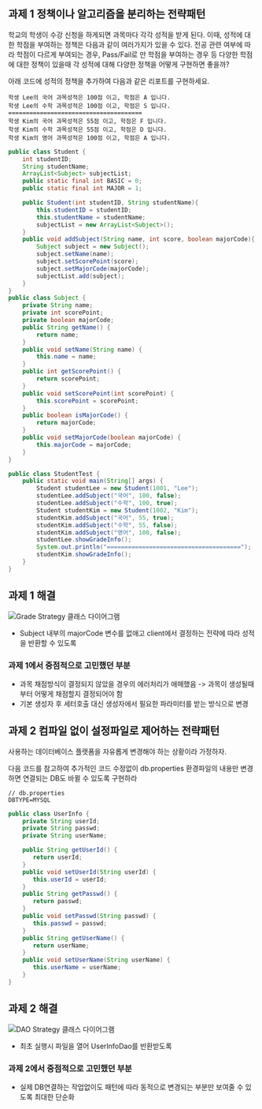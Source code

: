 ## 과제 1 정책이나 알고리즘을 분리하는 전략패턴

학교의 학생이 수강 신청을 하게되면 과목마다 각각 성적을 받게 된다.
이때, 성적에 대한 학점을 부여하는 정책은 다음과 같이 여러가지가 있을 수 있다.
전공 관련 여부에 따라 학점이 다르게 부여되는 경우, Pass/Fail로 만 학점을 부여하는 경우 등 다양한 학점에 대한 정책이 있을때 각 성적에 대해 다양한 정책을 어떻게 구현하면 좋을까?

아래 코드에 성적의 정책을 추가하여 다음과 같은 리포트를 구현하세요.

```
학생 Lee의 국어 과목성적은 100점 이고, 학점은 A 입니다.
학생 Lee의 수학 과목성적은 100점 이고, 학점은 S 입니다.
======================================
학생 Kim의 국어 과목성적은 55점 이고, 학점은 F 입니다.
학생 Kim의 수학 과목성적은 55점 이고, 학점은 D 입니다.
학생 Kim의 영어 과목성적은 100점 이고, 학점은 A 입니다.
```

```java
public class Student {
    int studentID;
    String studentName;
    ArrayList<Subject> subjectList;
    public static final int BASIC = 0;
    public static final int MAJOR = 1;

    public Student(int studentID, String studentName){
        this.studentID = studentID;
        this.studentName = studentName;
        subjectList = new ArrayList<Subject>();
    }
    public void addSubject(String name, int score, boolean majorCode){
        Subject subject = new Subject();
        subject.setName(name);
        subject.setScorePoint(score);
        subject.setMajorCode(majorCode);
        subjectList.add(subject);
    }
}
public class Subject {
    private String name;
    private int scorePoint;
    private boolean majorCode;
    public String getName() {
        return name;
    }
    public void setName(String name) {
        this.name = name;
    }
    public int getScorePoint() {
        return scorePoint;
    }
    public void setScorePoint(int scorePoint) {
        this.scorePoint = scorePoint;
    }
    public boolean isMajorCode() {
        return majorCode;
    }
    public void setMajorCode(boolean majorCode) {
        this.majorCode = majorCode;
    }
}

public class StudentTest {
    public static void main(String[] args) {
        Student studentLee = new Student(1001, "Lee");
        studentLee.addSubject("국어", 100, false);
        studentLee.addSubject("수학", 100, true);
        Student studentKim = new Student(1002, "Kim");
        studentKim.addSubject("국어", 55, true);
        studentKim.addSubject("수학", 55, false);
        studentKim.addSubject("영어", 100, false);
        studentLee.showGradeInfo();
        System.out.println("======================================");
        studentKim.showGradeInfo();
    }
}
```

## 과제 1 해결

![Grade Strategy 클래스 다이어그램](https://github.com/notusing11/java_design_pattern_study/blob/main/designPatterns/strategyPattern/example/Grade.jpg?raw=true)

- Subject 내부의 majorCode 변수를 없애고 client에서 결정하는 전략에 따라 성적을 반환할 수 있도록

### 과제 1에서 중점적으로 고민했던 부분

- 과목 채점방식이 결정되지 않았을 경우의 에러처리가 애매했음 -> 과목이 생성될때부터 어떻게 채점할지 결정되어야 함
- 기본 생성자 후 세터호출 대신 생성자에서 필요한 파라미터를 받는 방식으로 변경

## 과제 2 컴파일 없이 설정파일로 제어하는 전략패턴

사용하는 데이터베이스 플랫폼을 자유롭게 변경해야 하는 상황이라 가정하자.

다음 코드를 참고하여 추가적인 코드 수정없이 db.properties 환경파일의 내용만 변경하면 연결되는 DB도 바뀔 수 있도록 구현하라

```
// db.properties
DBTYPE=MYSQL
```

```java
public class UserInfo {
    private String userId;
    private String passwd;
    private String userName;

    public String getUserId() {
       return userId;
    }
    public void setUserId(String userId) {
       this.userId = userId;
    }
    public String getPasswd() {
       return passwd;
    }
    public void setPasswd(String passwd) {
       this.passwd = passwd;
    }
    public String getUserName() {
       return userName;
    }
    public void setUserName(String userName) {
       this.userName = userName;
    }
}

```

## 과제 2 해결

![DAO Strategy 클래스 다이어그램](https://github.com/notusing11/java_design_pattern_study/blob/main/designPatterns/strategyPattern/example/DAO.jpg?raw=true)

- 최초 실행시 파일을 열어 UserInfoDao를 반환받도록

### 과제 2에서 중점적으로 고민했던 부분

- 실제 DB연결하는 작업없이도 패턴에 따라 동적으로 변경되는 부분만 보여줄 수 있도록 최대한 단순화
